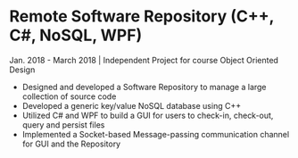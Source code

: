 # Remote Software Repository (C++, C#, NoSQL, WPF)	
Jan. 2018 - March 2018 | Independent Project for course Object Oriented Design

+ Designed and developed a Software Repository to manage a large collection of source code    
+ Developed a generic key/value NoSQL database using C++
+ Utilized C# and WPF to build a GUI for users to check-in, check-out, query and persist files
+ Implemented a Socket-based Message-passing communication channel for GUI and the Repository
